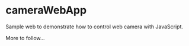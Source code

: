 cameraWebApp
============

Sample web to demonstrate how to control web camera with JavaScript.

More to follow...
